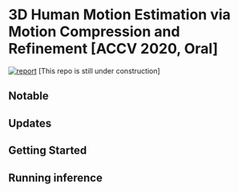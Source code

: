 # 3D Human Motion Estimation via Motion Compression and Refinement [ACCV 2020, Oral]


[![report](https://img.shields.io/badge/arxiv-report-red)](https://arxiv.org/abs/2008.03789)
[This repo is still under construction]


## Notable


## Updates


## Getting Started


## Running inference


